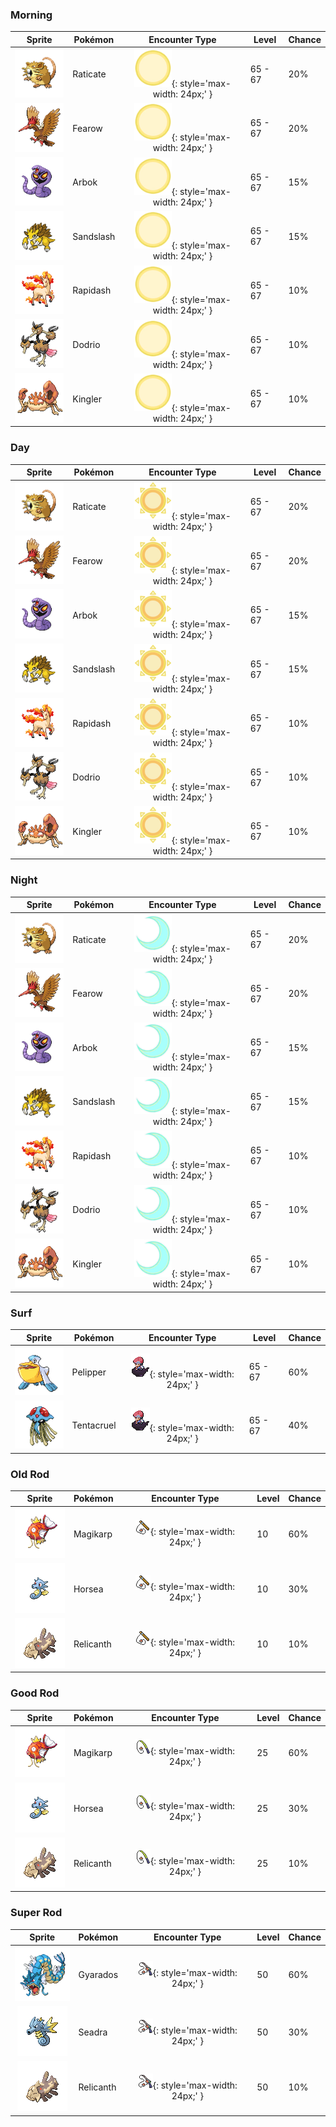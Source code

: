 ### Morning

| Sprite | Pokémon | Encounter Type | Level | Chance |
|:------:|---------|:--------------:|-------|--------|
| ![Raticate](../../assets/sprites/raticate/front.gif) | Raticate | ![Morning](../../assets/encounter_types/morning.png){: style='max-width: 24px;' } | 65 - 67 | 20% |
| ![Fearow](../../assets/sprites/fearow/front.gif) | Fearow | ![Morning](../../assets/encounter_types/morning.png){: style='max-width: 24px;' } | 65 - 67 | 20% |
| ![Arbok](../../assets/sprites/arbok/front.gif) | Arbok | ![Morning](../../assets/encounter_types/morning.png){: style='max-width: 24px;' } | 65 - 67 | 15% |
| ![Sandslash](../../assets/sprites/sandslash/front.gif) | Sandslash | ![Morning](../../assets/encounter_types/morning.png){: style='max-width: 24px;' } | 65 - 67 | 15% |
| ![Rapidash](../../assets/sprites/rapidash/front.gif) | Rapidash | ![Morning](../../assets/encounter_types/morning.png){: style='max-width: 24px;' } | 65 - 67 | 10% |
| ![Dodrio](../../assets/sprites/dodrio/front.gif) | Dodrio | ![Morning](../../assets/encounter_types/morning.png){: style='max-width: 24px;' } | 65 - 67 | 10% |
| ![Kingler](../../assets/sprites/kingler/front.gif) | Kingler | ![Morning](../../assets/encounter_types/morning.png){: style='max-width: 24px;' } | 65 - 67 | 10% |

### Day

| Sprite | Pokémon | Encounter Type | Level | Chance |
|:------:|---------|:--------------:|-------|--------|
| ![Raticate](../../assets/sprites/raticate/front.gif) | Raticate | ![Day](../../assets/encounter_types/day.png){: style='max-width: 24px;' } | 65 - 67 | 20% |
| ![Fearow](../../assets/sprites/fearow/front.gif) | Fearow | ![Day](../../assets/encounter_types/day.png){: style='max-width: 24px;' } | 65 - 67 | 20% |
| ![Arbok](../../assets/sprites/arbok/front.gif) | Arbok | ![Day](../../assets/encounter_types/day.png){: style='max-width: 24px;' } | 65 - 67 | 15% |
| ![Sandslash](../../assets/sprites/sandslash/front.gif) | Sandslash | ![Day](../../assets/encounter_types/day.png){: style='max-width: 24px;' } | 65 - 67 | 15% |
| ![Rapidash](../../assets/sprites/rapidash/front.gif) | Rapidash | ![Day](../../assets/encounter_types/day.png){: style='max-width: 24px;' } | 65 - 67 | 10% |
| ![Dodrio](../../assets/sprites/dodrio/front.gif) | Dodrio | ![Day](../../assets/encounter_types/day.png){: style='max-width: 24px;' } | 65 - 67 | 10% |
| ![Kingler](../../assets/sprites/kingler/front.gif) | Kingler | ![Day](../../assets/encounter_types/day.png){: style='max-width: 24px;' } | 65 - 67 | 10% |

### Night

| Sprite | Pokémon | Encounter Type | Level | Chance |
|:------:|---------|:--------------:|-------|--------|
| ![Raticate](../../assets/sprites/raticate/front.gif) | Raticate | ![Night](../../assets/encounter_types/night.png){: style='max-width: 24px;' } | 65 - 67 | 20% |
| ![Fearow](../../assets/sprites/fearow/front.gif) | Fearow | ![Night](../../assets/encounter_types/night.png){: style='max-width: 24px;' } | 65 - 67 | 20% |
| ![Arbok](../../assets/sprites/arbok/front.gif) | Arbok | ![Night](../../assets/encounter_types/night.png){: style='max-width: 24px;' } | 65 - 67 | 15% |
| ![Sandslash](../../assets/sprites/sandslash/front.gif) | Sandslash | ![Night](../../assets/encounter_types/night.png){: style='max-width: 24px;' } | 65 - 67 | 15% |
| ![Rapidash](../../assets/sprites/rapidash/front.gif) | Rapidash | ![Night](../../assets/encounter_types/night.png){: style='max-width: 24px;' } | 65 - 67 | 10% |
| ![Dodrio](../../assets/sprites/dodrio/front.gif) | Dodrio | ![Night](../../assets/encounter_types/night.png){: style='max-width: 24px;' } | 65 - 67 | 10% |
| ![Kingler](../../assets/sprites/kingler/front.gif) | Kingler | ![Night](../../assets/encounter_types/night.png){: style='max-width: 24px;' } | 65 - 67 | 10% |

### Surf

| Sprite | Pokémon | Encounter Type | Level | Chance |
|:------:|---------|:--------------:|-------|--------|
| ![Pelipper](../../assets/sprites/pelipper/front.gif) | Pelipper | ![Surf](../../assets/encounter_types/surf.png){: style='max-width: 24px;' } | 65 - 67 | 60% |
| ![Tentacruel](../../assets/sprites/tentacruel/front.gif) | Tentacruel | ![Surf](../../assets/encounter_types/surf.png){: style='max-width: 24px;' } | 65 - 67 | 40% |

### Old Rod

| Sprite | Pokémon | Encounter Type | Level | Chance |
|:------:|---------|:--------------:|-------|--------|
| ![Magikarp](../../assets/sprites/magikarp/front.gif) | Magikarp | ![Old Rod](../../assets/encounter_types/old_rod.png){: style='max-width: 24px;' } | 10 | 60% |
| ![Horsea](../../assets/sprites/horsea/front.gif) | Horsea | ![Old Rod](../../assets/encounter_types/old_rod.png){: style='max-width: 24px;' } | 10 | 30% |
| ![Relicanth](../../assets/sprites/relicanth/front.gif) | Relicanth | ![Old Rod](../../assets/encounter_types/old_rod.png){: style='max-width: 24px;' } | 10 | 10% |

### Good Rod

| Sprite | Pokémon | Encounter Type | Level | Chance |
|:------:|---------|:--------------:|-------|--------|
| ![Magikarp](../../assets/sprites/magikarp/front.gif) | Magikarp | ![Good Rod](../../assets/encounter_types/good_rod.png){: style='max-width: 24px;' } | 25 | 60% |
| ![Horsea](../../assets/sprites/horsea/front.gif) | Horsea | ![Good Rod](../../assets/encounter_types/good_rod.png){: style='max-width: 24px;' } | 25 | 30% |
| ![Relicanth](../../assets/sprites/relicanth/front.gif) | Relicanth | ![Good Rod](../../assets/encounter_types/good_rod.png){: style='max-width: 24px;' } | 25 | 10% |

### Super Rod

| Sprite | Pokémon | Encounter Type | Level | Chance |
|:------:|---------|:--------------:|-------|--------|
| ![Gyarados](../../assets/sprites/gyarados/front.gif) | Gyarados | ![Super Rod](../../assets/encounter_types/super_rod.png){: style='max-width: 24px;' } | 50 | 60% |
| ![Seadra](../../assets/sprites/seadra/front.gif) | Seadra | ![Super Rod](../../assets/encounter_types/super_rod.png){: style='max-width: 24px;' } | 50 | 30% |
| ![Relicanth](../../assets/sprites/relicanth/front.gif) | Relicanth | ![Super Rod](../../assets/encounter_types/super_rod.png){: style='max-width: 24px;' } | 50 | 10% |

